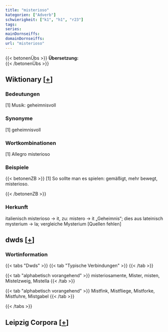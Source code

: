 ```yaml
---
title: "misterioso"
kategorien: ["Adverb"]
schwierigkeit: ["k1", "h1", "r23"]
tags:
series:
mainDornseiffs:
domainDornseiffs:
url: "misterioso"
---
```


{{< betonenÜbs >}}
**Übersetzung:**  
{{< /betonenÜbs >}}

## Wiktionary [[+](https://de.wiktionary.org/wiki/misterioso)]

### Bedeutungen
[1] Musik: geheimnisvoll  

### Synonyme
[1] geheimnisvoll  

### Wortkombinationen
[1] Allegro misterioso  

### Beispiele
{{< betonenZB >}}
[1] So sollte man es spielen: gemäßigt, mehr bewegt, misterioso.  

{{< /betonenZB >}}
### Herkunft
italienisch misterioso → it, zu: mistero → it „Geheimnis“; dies aus lateinisch mysterium → la; vergleiche Mysterium [Quellen fehlen]  



## dwds [[+](https://www.dwds.de/wb/misterioso)]

### Wortinformation
{{< tabs "Dwds" >}}
{{< tab "Typische Verbindungen" >}}
{{< /tab >}}

{{< tab "alphabetisch vorangehend" >}}
misteriosamente, Mister, misten, Mistelzweig, Mistella
{{< /tab >}}

{{< tab "alphabetisch vorangehend" >}}
Mistfink, Mistfliege, Mistforke, Mistfuhre, Mistgabel
{{< /tab >}}

{{< /tabs >}}

## Leipzig Corpora [[+](https://corpora.uni-leipzig.de/en/res?word=misterioso&corpusId=deu_newscrawl-public_2018)]

